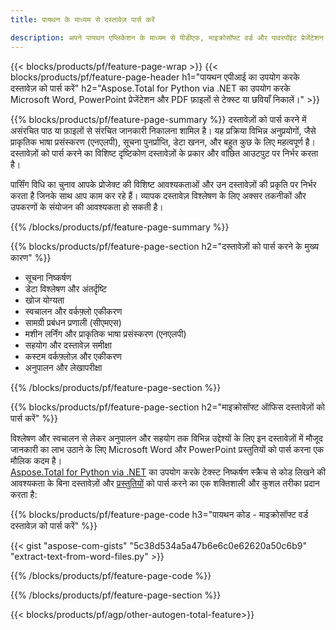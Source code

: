 ```yaml
---
title: पायथन के माध्यम से दस्तावेज़ पार्स करें 

description: अपने पायथन एप्लिकेशन के माध्यम से पीडीएफ, माइक्रोसॉफ्ट वर्ड और पावरपॉइंट प्रेजेंटेशन को पार्स करें। टेक्स्ट या छवियाँ आसानी से निकालें।
---
```


{{< blocks/products/pf/feature-page-wrap >}}
{{< blocks/products/pf/feature-page-header h1="पायथन एपीआई का उपयोग करके दस्तावेज़ को पार्स करें" h2="Aspose.Total for Python via .NET का उपयोग करके Microsoft Word, PowerPoint प्रेजेंटेशन और PDF फ़ाइलों से टेक्स्ट या छवियाँ निकालें।" >}}

{{% blocks/products/pf/feature-page-summary %}}
दस्तावेज़ों को पार्स करने में असंरचित पाठ या फ़ाइलों से संरचित जानकारी निकालना शामिल है। यह प्रक्रिया विभिन्न अनुप्रयोगों, जैसे प्राकृतिक भाषा प्रसंस्करण (एनएलपी), सूचना पुनर्प्राप्ति, डेटा खनन, और बहुत कुछ के लिए महत्वपूर्ण है। दस्तावेज़ों को पार्स करने का विशिष्ट दृष्टिकोण दस्तावेज़ों के प्रकार और वांछित आउटपुट पर निर्भर करता है। <br />

पार्सिंग विधि का चुनाव आपके प्रोजेक्ट की विशिष्ट आवश्यकताओं और उन दस्तावेज़ों की प्रकृति पर निर्भर करता है जिनके साथ आप काम कर रहे हैं। व्यापक दस्तावेज़ विश्लेषण के लिए अक्सर तकनीकों और उपकरणों के संयोजन की आवश्यकता हो सकती है।

{{% /blocks/products/pf/feature-page-summary  %}}

{{% blocks/products/pf/feature-page-section  h2="दस्तावेज़ों को पार्स करने के मुख्य कारण" %}}

- सूचना निष्कर्षण
- डेटा विश्लेषण और अंतर्दृष्टि
- खोज योग्यता
- स्वचालन और वर्कफ़्लो एकीकरण
- सामग्री प्रबंधन प्रणाली (सीएमएस)
- मशीन लर्निंग और प्राकृतिक भाषा प्रसंस्करण (एनएलपी)
- सहयोग और दस्तावेज़ समीक्षा
- कस्टम वर्कफ़्लोज़ और एकीकरण
- अनुपालन और लेखापरीक्षा

{{% /blocks/products/pf/feature-page-section %}}

{{% blocks/products/pf/feature-page-section  h2="माइक्रोसॉफ्ट ऑफिस दस्तावेज़ों को पार्स करें" %}}

विश्लेषण और स्वचालन से लेकर अनुपालन और सहयोग तक विभिन्न उद्देश्यों के लिए इन दस्तावेज़ों में मौजूद जानकारी का लाभ उठाने के लिए Microsoft Word और PowerPoint प्रस्तुतियों को पार्स करना एक मौलिक कदम है।<br />
[Aspose.Total for Python via .NET](https://products.aspose.com/total/python-net/) का उपयोग करके टेक्स्ट निष्कर्षण स्क्रैच से कोड लिखने की आवश्यकता के बिना दस्तावेज़ों और [प्रस्तुतियों](https://products.aspose.com/total/hi/python-net/parse/powerpoint/) को पार्स करने का एक शक्तिशाली और कुशल तरीका प्रदान करता है:<br />

{{% blocks/products/pf/feature-page-code h3="पायथन कोड - माइक्रोसॉफ्ट वर्ड दस्तावेज़ को पार्स करें" %}}

{{< gist "aspose-com-gists" "5c38d534a5a47b6e6c0e62620a50c6b9" "extract-text-from-word-files.py" >}}

{{% /blocks/products/pf/feature-page-code  %}}

{{% /blocks/products/pf/feature-page-section %}}

{{< blocks/products/pf/agp/other-autogen-total-feature>}}